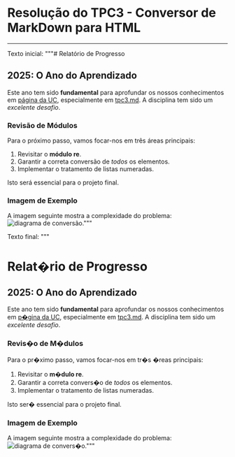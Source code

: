 # Resolução do TPC3 - Conversor de MarkDown para HTML

---

Texto inicial:
"""# Relatório de Progresso 

## 2025: O Ano do Aprendizado 

Este ano tem sido **fundamental** para aprofundar os nossos conhecimentos em [página da UC](http://www.uc.pt), especialmente em [tpc3.md](relatorios/tpc3.pdf). A disciplina tem sido um *excelente desafio*.

### Revisão de Módulos 

Para o próximo passo, vamos focar-nos em três áreas principais:

1.  Revisitar o **módulo re**.
2.  Garantir a correta conversão de *todos* os elementos.
3.  Implementar o tratamento de listas numeradas.

Isto será essencial para o projeto final.

### Imagem de Exemplo

A imagem seguinte mostra a complexidade do problema: ![diagrama de conversão](http://www.exemplo.com/diagrama.png)."""

Texto final:
"""<h1>Relat�rio de Progresso</h1>
<h2>2025: O Ano do Aprendizado</h2>
Este ano tem sido <b>fundamental</b> para aprofundar os nossos conhecimentos em <a href="http://www.uc.pt">p�gina da UC</a>, especialmente em <a href="relatorios/tpc3.pdf">tpc3.md</a>. A disciplina tem sido um <i>excelente desafio</i>.

<h3>Revis�o de M�dulos</h3>
Para o pr�ximo passo, vamos focar-nos em tr�s �reas principais:

<ol>
<li>Revisitar o <b>m�dulo re</b>.</li>
<li>Garantir a correta convers�o de <i>todos</i> os elementos.</li>
<li>Implementar o tratamento de listas numeradas.</li>
</ol>
Isto ser� essencial para o projeto final.

<h3>Imagem de Exemplo</h3>
A imagem seguinte mostra a complexidade do problema:  <img src="http://www.exemplo.com/diagrama.png" alt="diagrama de convers�o"/>."""
